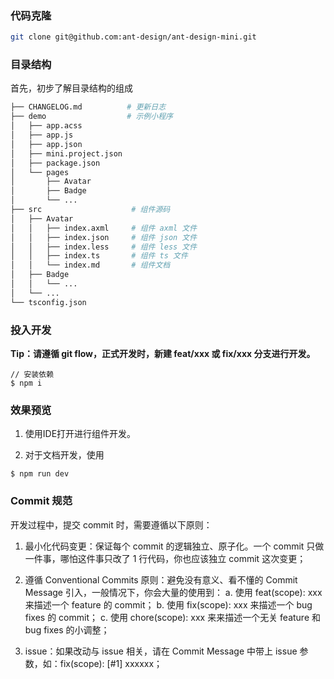 ### 代码克隆

``` bash
git clone git@github.com:ant-design/ant-design-mini.git
```

### 目录结构

首先，初步了解目录结构的组成

``` bash
├── CHANGELOG.md          # 更新日志
├── demo                  # 示例小程序
│   ├── app.acss
│   ├── app.js
│   ├── app.json
│   ├── mini.project.json
│   ├── package.json
│   └── pages
│       ├── Avatar
│       ├── Badge
│       └── ...
├── src                    # 组件源码
│   ├── Avatar
│   │   ├── index.axml     # 组件 axml 文件
│   │   ├── index.json     # 组件 json 文件
│   │   ├── index.less     # 组件 less 文件
│   │   ├── index.ts       # 组件 ts 文件
│   │   └── index.md       # 组件文档
│   ├── Badge
│   │   └── ...
│   └── ...
└── tsconfig.json
```

### 投入开发

**Tip：请遵循 git flow，正式开发时，新建 feat/xxx 或 fix/xxx 分支进行开发。**

```
// 安装依赖
$ npm i
```

### 效果预览

1. 使用IDE打开进行组件开发。

2. 对于文档开发，使用
```
$ npm run dev
```

### Commit 规范

开发过程中，提交 commit 时，需要遵循以下原则：

1. 最小化代码变更：保证每个 commit 的逻辑独立、原子化。一个 commit 只做一件事，哪怕这件事只改了 1 行代码，你也应该独立 commit 这次变更；

2. 遵循 Conventional Commits 原则：避免没有意义、看不懂的 Commit Message 引入，一般情况下，你会大量的使用到：
  a. 使用 feat(scope): xxx 来描述一个 feature 的 commit；
  b. 使用 fix(scope): xxx 来描述一个 bug fixes 的 commit；
  c. 使用 chore(scope): xxx 来来描述一个无关 feature 和 bug fixes 的小调整；

3. issue：如果改动与 issue 相关，请在 Commit Message 中带上 issue 参数，如：fix(scope): [#1] xxxxxx；
